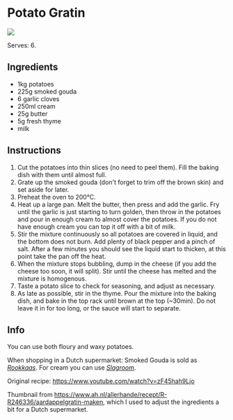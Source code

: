 # Potato Gratin
![](https://static.ah.nl/static/recepten/img_RAM_PRD171571_1224x900_JPG.jpg)

Serves: 6.

## Ingredients
- 1kg potatoes
- 225g smoked gouda
- 6 garlic cloves
- 250ml cream
- 25g butter
- 5g fresh thyme
- milk

## Instructions
1. Cut the potatoes into thin slices (no need to peel them). 
   Fill the baking dish with them until almost full.
2. Grate up the smoked gouda (don't forget to trim off the brown skin) and set aside for later.
3. Preheat the oven to 200°C.
4. Heat up a large pan. Melt the butter, then press and add the garlic. 
   Fry until the garlic is just starting to turn golden, then throw in the potatoes and pour in enough cream to almost cover the potatoes. 
   If you do not have enough cream you can top it off with a bit of milk.
5. Stir the mixture continuously so all potatoes are covered in liquid, and the bottom does not burn.
   Add plenty of black pepper and a pinch of salt.
   After a few minutes you should see the liquid start to thicken, at this point take the pan off the heat. 
6. When the mixture stops bubbling, dump in the cheese (if you add the cheese too soon, it will split).
   Stir until the cheese has melted and the mixture is homogenous.
7. Taste a potato slice to check for seasoning, and adjust as necessary.
8. As late as possible, stir in the thyme. 
   Pour the mixture into the baking dish, and bake in the top rack until brown at the top (~30min). 
   Do not leave it in for too long, or the sauce will start to separate.

## Info
You can use both floury and waxy potatoes.

When shopping in a Dutch supermarket: Smoked Gouda is sold as [*Rookkaas*](https://www.ah.nl/producten/product/wi513428/ah-rookkaas-45-plakken). For cream you can use [*Slagroom*](https://www.ah.nl/producten/product/wi195844/de-zaanse-hoeve-slagroom).

Original recipe: https://www.youtube.com/watch?v=zF45hah9Ljo

Thumbnail from https://www.ah.nl/allerhande/recept/R-R246336/aardappelgratin-maken, which I used to adjust the ingredients a bit for a Dutch supermarket.